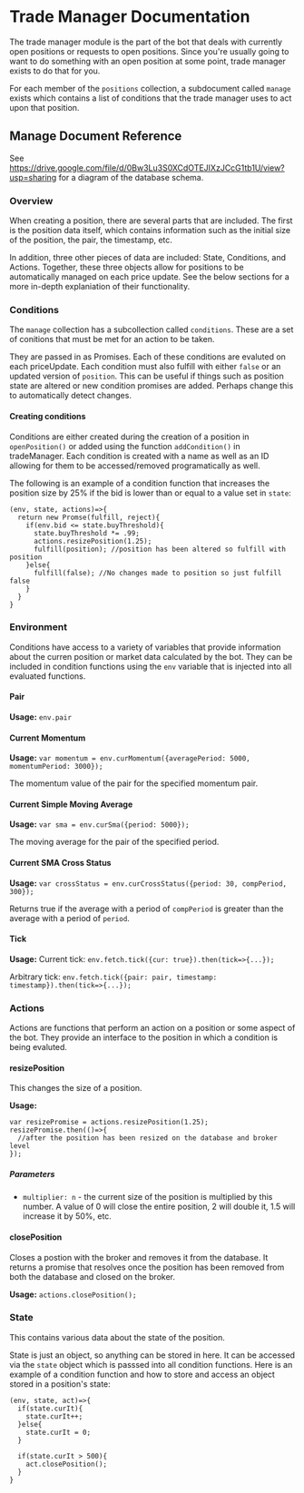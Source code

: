 # Trade Manager Documentation

The trade manager module is the part of the bot that deals with currently open positions or requests to open positions.  Since you're usually going to want to do something with an open position at some point, trade manager exists to do that for you.

For each member of the `positions` collection, a subdocument called `manage` exists which contains a list of conditions that the trade manager uses to act upon that position.  

## Manage Document Reference

See https://drive.google.com/file/d/0Bw3Lu3S0XCdOTEJIXzJCcG1tb1U/view?usp=sharing for a diagram of the database schema.

### Overview

When creating a position, there are several parts that are included.  The first is the position data itself, which contains information such as the initial size of the position, the pair, the timestamp, etc.  

In addition, three other pieces of data are included: State, Conditions, and Actions.  Together, these three objects allow for positions to be automatically managed on each price update.  See the below sections for a more in-depth explaniation of their functionality.  

### Conditions

The `manage` collection has a subcollection called `conditions`.  These are a set of conitions that must be met for an action to be taken.  

They are passed in as Promises.  Each of these conditions are evaluted on each priceUpdate.  Each condition must also fulfill with either `false` or an updated version of `position`.  This can be useful if things such as position state are altered or new condition promises are added.  Perhaps change this to automatically detect changes.  

#### Creating conditions

Conditions are either created during the creation of a position in `openPosition()` or added using the function `addCondition()` in tradeManager.  Each condition is created with a name as well as an ID allowing for them to be accessed/removed programatically as well.

The following is an example of a condition function that increases the position size by 25% if the bid is lower than or equal to a value set in `state`:

```
(env, state, actions)=>{
  return new Promse(fulfill, reject){
    if(env.bid <= state.buyThreshold){
      state.buyThreshold *= .99;
      actions.resizePosition(1.25);
      fulfill(position); //position has been altered so fulfill with position
    }else{
      fulfill(false); //No changes made to position so just fulfill false
    }
  }
}
```

### Environment

Conditions have access to a variety of variables that provide information about the curren position or market data calculated by the bot.  They can be included in condition functions using the `env` variable that is injected into all evaluated functions.  

#### Pair

**Usage:**  `env.pair`

#### Current Momentum
**Usage:**  `var momentum = env.curMomentum({averagePeriod: 5000, momentumPeriod: 3000});`

The momentum value of the pair for the specified momentum pair.  

#### Current Simple Moving Average
**Usage:**  `var sma = env.curSma({period: 5000});`

The moving average for the pair of the specified period.  

#### Current SMA Cross Status
**Usage:**  `var crossStatus = env.curCrossStatus({period: 30, compPeriod, 300});`

Returns true if the average with a period of `compPeriod` is greater than the average with a period of `period`.

#### Tick
**Usage:** Current tick:  `env.fetch.tick({cur: true}).then(tick=>{...});`

Arbitrary tick:  `env.fetch.tick({pair: pair, timestamp: timestamp}).then(tick=>{...});`

### Actions

Actions are functions that perform an action on a position or some aspect of the bot.  They provide an interface to the position in which a condition is being evaluted.

#### resizePosition

This changes the size of a position.  

**Usage:**  

```
var resizePromise = actions.resizePosition(1.25);
resizePromise.then(()=>{
  //after the position has been resized on the database and broker level
});
```

##### Parameters
- `multiplier: n` -  the current size of the position is multiplied by this number.  A value of 0 will close the entire position, 2 will double it, 1.5 will increase it by 50%, etc.

#### closePosition

Closes a postion with the broker and removes it from the database.  It returns a promise that resolves once the position has been removed from both the database and closed on the broker.

**Usage:**  `actions.closePosition();`

### State

This contains various data about the state of the position.  

State is just an object, so anything can be stored in here.  It can be accessed via the `state` object which is passsed into all condition functions.  Here is an example of a condition function and how to store and access an object stored in a position's state:

```
(env, state, act)=>{
  if(state.curIt){
    state.curIt++;
  }else{
    state.curIt = 0;
  }

  if(state.curIt > 500){
    act.closePosition();
  }
}
```
